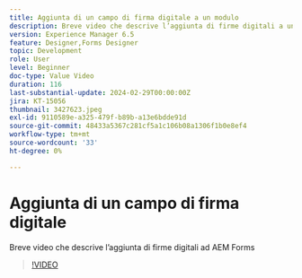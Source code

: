 ```yaml
---
title: Aggiunta di un campo di firma digitale a un modulo
description: Breve video che descrive l’aggiunta di firme digitali a un modulo AEM
version: Experience Manager 6.5
feature: Designer,Forms Designer
topic: Development
role: User
level: Beginner
doc-type: Value Video
duration: 116
last-substantial-update: 2024-02-29T00:00:00Z
jira: KT-15056
thumbnail: 3427623.jpeg
exl-id: 9110589e-a325-479f-b89b-a13e6bdde91d
source-git-commit: 48433a5367c281cf5a1c106b08a1306f1b0e8ef4
workflow-type: tm+mt
source-wordcount: '33'
ht-degree: 0%

---
```


# Aggiunta di un campo di firma digitale

Breve video che descrive l’aggiunta di firme digitali ad AEM Forms

>[!VIDEO](https://video.tv.adobe.com/v/3427623/?learn=on)
